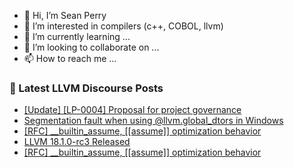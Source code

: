 - 👋 Hi, I’m Sean Perry
- 👀 I’m interested in compilers (c++, COBOL, llvm)
- 🌱 I’m currently learning ...
- 💞️ I’m looking to collaborate on ...
- 📫 How to reach me ...

<!---
s66perry/s66perry is a ✨ special ✨ repository because its `README.md` (this file) appears on your GitHub profile.
You can click the Preview link to take a look at your changes.
--->
### 📕 Latest LLVM Discourse Posts

<!-- DISCOURSE-LLVM:START -->
- [[Update] [LP-0004] Proposal for project governance](https://discourse.llvm.org/t/update-lp-0004-proposal-for-project-governance/76716#post_4)
- [Segmentation fault when using @llvm.global_dtors in Windows](https://discourse.llvm.org/t/segmentation-fault-when-using-llvm-global-dtors-in-windows/77082#post_6)
- [[RFC] __builtin_assume, [[assume]] optimization behavior](https://discourse.llvm.org/t/rfc-builtin-assume-assume-optimization-behavior/76943?page=2#post_39)
- [LLVM 18.1.0-rc3 Released](https://discourse.llvm.org/t/llvm-18-1-0-rc3-released/77117#post_2)
- [[RFC] __builtin_assume, [[assume]] optimization behavior](https://discourse.llvm.org/t/rfc-builtin-assume-assume-optimization-behavior/76943?page=2#post_38)
<!-- DISCOURSE-LLVM:END -->
